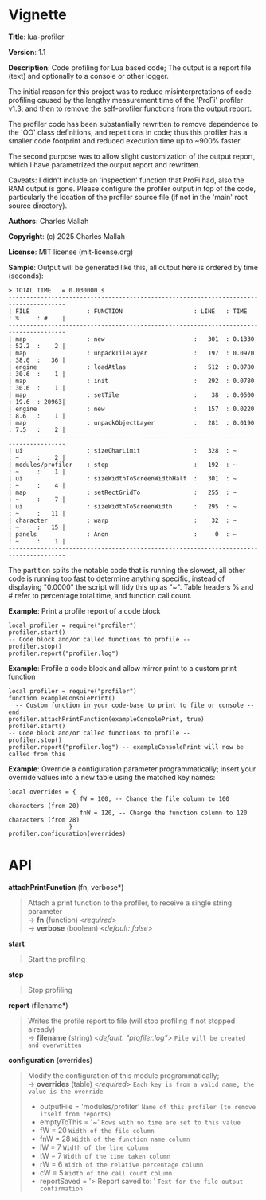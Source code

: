 # Vignette

**Title**:
lua-profiler

**Version**:
1.1

**Description**:
Code profiling for Lua based code;
The output is a report file (text) and optionally to a console or other logger.

The initial reason for this project was to reduce misinterpretations of code profiling
caused by the lengthy measurement time of the 'ProFi' profiler v1.3;
and then to remove the self-profiler functions from the output report.

The profiler code has been substantially rewritten to remove dependence to the 'OO'
class definitions, and repetitions in code;
thus this profiler has a smaller code footprint and reduced execution time up to ~900% faster.

The second purpose was to allow slight customization of the output report,
which I have parametrized the output report and rewritten.

Caveats: I didn't include an 'inspection' function that ProFi had, also the RAM
output is gone. Please configure the profiler output in top of the code, particularly the
location of the profiler source file (if not in the 'main' root source directory).

**Authors**:
Charles Mallah

**Copyright**:
(c) 2025 Charles Mallah

**License**:
MIT license (mit-license.org)

**Sample**:
Output will be generated like this, all output here is ordered by time (seconds):

    > TOTAL TIME   = 0.030000 s
    --------------------------------------------------------------------------------------
    | FILE                : FUNCTION                    : LINE   : TIME   : %     : #    |
    --------------------------------------------------------------------------------------
    | map                 : new                         :   301  : 0.1330 : 52.2  :    2 |
    | map                 : unpackTileLayer             :   197  : 0.0970 : 38.0  :   36 |
    | engine              : loadAtlas                   :   512  : 0.0780 : 30.6  :    1 |
    | map                 : init                        :   292  : 0.0780 : 30.6  :    1 |
    | map                 : setTile                     :    38  : 0.0500 : 19.6  : 20963|
    | engine              : new                         :   157  : 0.0220 : 8.6   :    1 |
    | map                 : unpackObjectLayer           :   281  : 0.0190 : 7.5   :    2 |
    --------------------------------------------------------------------------------------
    | ui                  : sizeCharLimit               :   328  : ~      : ~     :    2 |
    | modules/profiler    : stop                        :   192  : ~      : ~     :    1 |
    | ui                  : sizeWidthToScreenWidthHalf  :   301  : ~      : ~     :    4 |
    | map                 : setRectGridTo               :   255  : ~      : ~     :    7 |
    | ui                  : sizeWidthToScreenWidth      :   295  : ~      : ~     :   11 |
    | character           : warp                        :    32  : ~      : ~     :   15 |
    | panels              : Anon                        :     0  : ~      : ~     :    1 |
    --------------------------------------------------------------------------------------

The partition splits the notable code that is running the slowest, all other code is running
too fast to determine anything specific, instead of displaying "0.0000" the script will tidy
this up as "~". Table headers % and # refer to percentage total time, and function call count.

**Example**:
Print a profile report of a code block

    local profiler = require("profiler")
    profiler.start()
    -- Code block and/or called functions to profile --
    profiler.stop()
    profiler.report("profiler.log")

**Example**:
Profile a code block and allow mirror print to a custom print function

    local profiler = require("profiler")
    function exampleConsolePrint()
      -- Custom function in your code-base to print to file or console --
    end
    profiler.attachPrintFunction(exampleConsolePrint, true)
    profiler.start()
    -- Code block and/or called functions to profile --
    profiler.stop()
    profiler.report("profiler.log") -- exampleConsolePrint will now be called from this

**Example**:
Override a configuration parameter programmatically; insert your override values into a
new table using the matched key names:

    local overrides = {
                        fW = 100, -- Change the file column to 100 characters (from 20)
                        fnW = 120, -- Change the function column to 120 characters (from 28)
                     }
    profiler.configuration(overrides)

# API

**attachPrintFunction** (fn, verbose\*)

> Attach a print function to the profiler, to receive a single string parameter  
> &rarr; **fn** (function) <_required_>  
> &rarr; **verbose** (boolean) <_default: false_>

**start**

> Start the profiling

**stop**

> Stop profiling

**report** (filename\*)

> Writes the profile report to file (will stop profiling if not stopped already)  
> &rarr; **filename** (string) <_default: "profiler.log"_> `File will be created and overwritten`

**configuration** (overrides)

> Modify the configuration of this module programmatically;  
> &rarr; **overrides** (table) <_required_> `Each key is from a valid name, the value is the override`
>
> -   outputFile = 'modules/profiler' `Name of this profiler (to remove itself from reports)`
> -   emptyToThis = '~' `Rows with no time are set to this value`
> -   fW = 20 `Width of the file column`
> -   fnW = 28 `Width of the function name column`
> -   lW = 7 `Width of the line column`
> -   tW = 7 `Width of the time taken column`
> -   rW = 6 `Width of the relative percentage column`
> -   cW = 5 `Width of the call count column`
> -   reportSaved = '> Report saved to: ' `Text for the file output confirmation`
